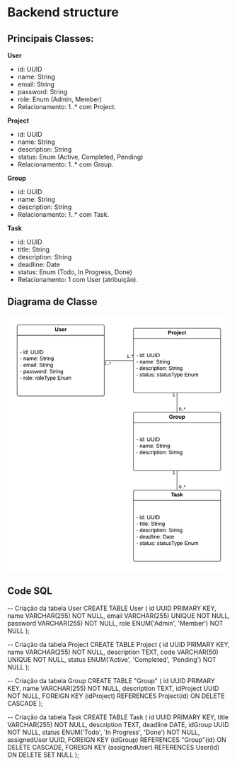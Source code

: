 # Backend structure

## Principais Classes:

**User**
- id: UUID
- name: String
- email: String
- password: String
- role: Enum (Admin, Member)
- Relacionamento: 1..* com Project.

**Project**
- id: UUID
- name: String
- description: String
- status: Enum (Active, Completed, Pending)
- Relacionamento: 1..* com Group.

**Group**
- id: UUID
- name: String
- description: String
- Relacionamento: 1..* com Task.

**Task**
- id: UUID
- title: String
- description: String
- deadline: Date
- status: Enum (Todo, In Progress, Done)
- Relacionamento: 1 com User (atribuição).

## Diagrama de Classe
<img src="./img/DiagramaSolve4u.png" alt="Descrição da Imagem" width="600">


## Code SQL

-- Criação da tabela User
CREATE TABLE User (
    id UUID PRIMARY KEY,
    name VARCHAR(255) NOT NULL,
    email VARCHAR(255) UNIQUE NOT NULL,
    password VARCHAR(255) NOT NULL,
    role ENUM('Admin', 'Member') NOT NULL
);

-- Criação da tabela Project
CREATE TABLE Project (
    id UUID PRIMARY KEY,
    name VARCHAR(255) NOT NULL,
    description TEXT,
    code VARCHAR(50) UNIQUE NOT NULL,
    status ENUM('Active', 'Completed', 'Pending') NOT NULL
);

-- Criação da tabela Group
CREATE TABLE "Group" (
    id UUID PRIMARY KEY,
    name VARCHAR(255) NOT NULL,
    description TEXT,
    idProject UUID NOT NULL,
    FOREIGN KEY (idProject) REFERENCES Project(id) ON DELETE CASCADE
);

-- Criação da tabela Task
CREATE TABLE Task (
    id UUID PRIMARY KEY,
    title VARCHAR(255) NOT NULL,
    description TEXT,
    deadline DATE,
    idGroup UUID NOT NULL,
    status ENUM('Todo', 'In Progress', 'Done') NOT NULL,
    assignedUser UUID,
    FOREIGN KEY (idGroup) REFERENCES "Group"(id) ON DELETE CASCADE,
    FOREIGN KEY (assignedUser) REFERENCES User(id) ON DELETE SET NULL
);

